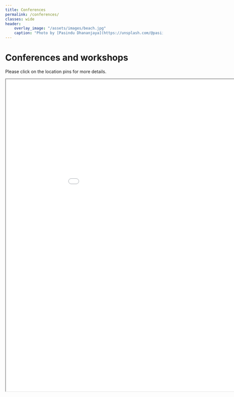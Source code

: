 ```yaml
---
title: Conferences
permalink: /conferences/
classes: wide
header:
    overlay_image: "/assets/images/beach.jpg"
    caption: "Photo by [Pasindu Dhananjaya](https://unsplash.com/@pasiiijay) on [Unsplash](https://unsplash.com)"
---
```


# Conferences and workshops

Please click on the location pins for more details.

<iframe src="/assets/maps/map.html" height="1000" width="1000"></iframe>
